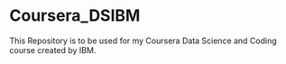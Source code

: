 # Coursera_DSIBM
This Repository is to be used for my Coursera Data Science and Coding course created by IBM.
